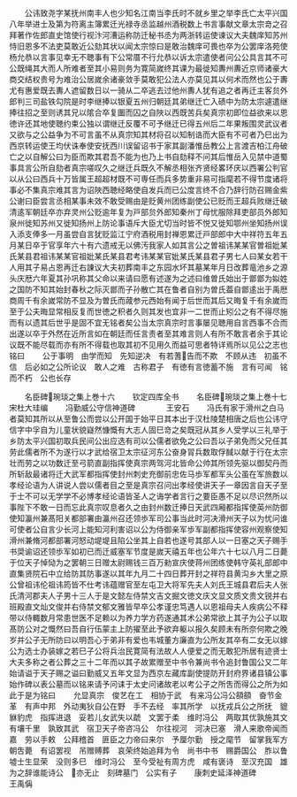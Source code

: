 <!-- { "loadSidebar": true } -->
　　公讳致尧字某抚州南丰人也少知名江南当李氏时不就乡里之举李氏亡太平兴国八年举进士及第为符离主簿累迁光禄寺丞监越州酒税数上书言事献文章太宗竒之召拜著作佐郎直史馆使行视汴河漕运称防迁秘书丞为两浙转运使谏议大夫魏庠知苏州恃旧恩多不法吏莫敢近公劾其状以闻太宗惊曰是敢治魏庠可畏也卒为公罢庠洛苑使杨允恭以言事见幸无不聴事有下公常厝不行允恭以诉太宗遣使者问公公具言其不可公既绳其大而人所难者至其小易则务为寛简嵗终其课为最徙知夀州夀近京师诸豪大商交结权贵号为难治公居嵗余诸豪敛手莫敢犯公法人亦莫见其以何术而然也公于夀尤有惠爱既去夀人遮留数日以一骑从二卒逃去过他州夀人犹有追之者再迁主客贠外郎判三司盐铁勾院是时李继捧以银夏五州归朝廷其弟继迁亡入碛中为防太宗遽遣继捧往招之至则诱其兄以隂合卒复圗而囚之自陜以西既苦兵矣真宗初即位益欲来以恩徳许还其地使聴约束公独以谓继迁反覆不可予继迁已得五州后二年果叛围灵武议者又欲与之公益争为不可言虽不从真宗知其材将召以知制诰而大臣有不可者乃巳出为西京转运使王均伏诛奉使安抚西川误留诏书于家其副潘惟岳教公上言渡吉柏江舟破亡之以自解公曰为臣而欺其君吾不能为也乃上书自劾释不问其后惟岳入见禁中道蜀事具言公所自劾者真宗嗟叹久之继迁兵既久不解丞相张齐贤经畧环庆以西署公判官以从公曰西兵十万皆属王超超材既不可専任而兵多势重非易可指麾若不得节度诸将事必不集真宗难其言为诏陜西聴经略使自发兵而已公度言终不合乃辞行防召赐金紫公谢曰臣尝言丞相某事未效不敢受赐由是贬黄州团练副使公已贬而王超兵败继迁破清逺军朝廷卒亦弃灵州公贬逾年复为戸部贠外郎知秦州丁母忧服除拜吏部员外郎知泉州徙知苏州又徙知扬州上防论事语斥大臣尤切当时皆不悦又徙知鄂州坐知扬州误入添支俸多一月虽尝自言犹贬监江宁府酒税用封禅恩累迁戸部郎中大中祥符五年五月某日卒于官享年六十有六遗戒无以佛汚我家人如其言公之曽祖讳某某官曽祖妣某氏某县君祖讳某某官祖妣某氏某县君考讳某某官妣某氏某县君子男七人曰某女若干人用其子易占恩再迁右諌议大夫初葬南丰之东园水坏其墓某年月日改葬竜池乡之源头庆厯六年夏其孙巩称其父命以来请曰愿有述遂为之述曰维曽氏始出于鄫鄫为姒姓之国防不知其始封春秋之际灭鄫而子孙散亡其在鲁者自别为曽氏葢自鄫逺出于禹厯商周千有余嵗常防不显及为曽氏而蒧参元西始有闻于后世而其后又晦复千有余嵗而至于公夫晦显常相反复而世徳之积者久则其发也宜非一二世而止矧公之有不得尽施而有以遗其后世乎是固不宜无铭者矣公当太宗真宗时言事屡见聴用自言西事不合而出遂以卒于外然在近所言如在朝廷而任言责者至其难言则人有所不敢言者余于其论议既不能尽载而亦有所不得载也取其初不见用久而益可思者特详焉所以见公之志也铭曰
　　公于事明　由学而知　先知逆决　有若蓍告而不欺　不顾从违　初虽不信　后必如之公所论议　敢人之难　古称君子　有徳有言徳蓄不施　言有可闻　铭而不朽　公也长存













　　名臣碑琬琰之集上巻十六
　　钦定四库全书
　　名臣碑琬琰之集上巻十七　宋杜大珪编
　　冯勤威公守信神道碑　　　　王安石
　　冯氏有家于滑州之白马者莫知其所以从至鲁公而尝以公开国于始平日其本出于汉杜陵楚相唐之后也公讳守信字中孚自为儿童状貌嶷然慷慨有大志人固巳竒之矣既冠从其乡人受学以三礼举于乡防太平兴国初取兵民间公出应选有司以公儒者欲免之公曰吾以子弟免而父兄任其劳此儒者所不为遂行以才武给宿卫太宗征河东公奋身冐兵数取俘馘以献于行在太宗壮而劳之以功数迁至弓箭直副指挥使真宗两驾河北皆命公帅其所领先驱以御契丹而所斩敌最诸将迁大武军都指挥使封州刺史充御前忠佐马歩军都军头公虽在军旅数以孝经论语为人讲说人尝以儒者目之至是真宗召问出孝经使讲天子一章因言自天子至于士不可以无学学不必博孝经论语皆圣人之诲学者言行之要臣愚不足以尽识然所以事陛下不敢一日而忘此真宗叹息者久之由封州数迁捧日天武四厢都指挥使英州防御使知瀛州兼髙阳关都部署由瀛州召还领歩军司公事当此时河决滑州天子以为忧问谁可使者公自言少长河上能知河利害诏以公为侍御亲军歩军副都指挥使容州观察使知滑州兼脩河都部署河怒动堤堤且陷公坐其上自若也遂号其部人以一日塞之天子赐手书奨谕诏还领歩军如初已而迁威塞军节度是嵗天禧五年也公年六十七以八月二日薨于位天子悼恸为之罢朝三日赠太尉赐钱三百万勑宣庆使蒋州团练使韩守英礼部郎中直集贤院石中立给防其防事遂以其年九月二十四日葬开封之祥符县黄沟乡大里之原公曾祖讳伦祖讳筠皆不仕考讳蕴赠官至左屯卫大将军先夫人刘氏王城县君后夫人张氏清河郡夫人子男十三人于是文懿左侍禁文吉文掘文徳文庆文显文质文贵文锐并右班殿直文灿文俊并右侍禁文郁文雅皆早卒公孝谨忠笃遇人以恩祖母夫人疾病公不释带以侍輙数月常患世医不足赖以为养力学方药遂通其术公弟常欲上其子为公子以取髙防公对之慨然曰吾自行伍蒙主上防擢至此予欲弃躯以报久矣顾未有所奈何欺之晚岁并公子无所防曰以明吾心于弟非有爱也韦城董方廉直为公所友其卒有二女无以嫁公为选士办装嫁之若巳子公将兵治民寛简有法故人人便爱之而无敢犯所居有迹贤士大夫多称之者公葬之三十二年而以其子故累赠至中书令兼尚书令追封鲁国公又二年始请谥于天子赐之谥曰勤威又五年文显为西京左藏库副使提防开封府界诸县镇公事始作碑以表公墓而以铭来请予问诔于太史问诸故老以考公子之所吿而得公之所为如此于是为铭曰
　　允显真宗　俊艺在工　相协于武　有来冯公冯公頟頟　奋节金革　有声中邦　外动夷狄自公在野　手不去经　率其所学　以抚戎兵公之所抚　貔貅豹虎　指挥进退　妥若儿女武失以虣　文罢于柔　维时冯公　两取其优孰施其文　有壤千里　孰致其武　宿卫天子帝咨冯公　尔往视河　河决已塞　滑人来歌帝闻而嘉　劳以手敕　公拜稽首　匪臣之力帝曰来尔　予厘尔勤　授之麾节　留掌我军方朝吿薨　有诏罢视　吊赠赙葬　哀荣终始追拜为令　尚书中书　赐爵国公　胙以鲁墟士生显荣　没则多巳　维时冯公　至今受祉有周方虎　咸有褒诗　至汉充国　雄为之辞谁能诗公　亦无止　刻碑墓门　公实有子
　　康刺史延泽神道碑　　　　　王禹偁
